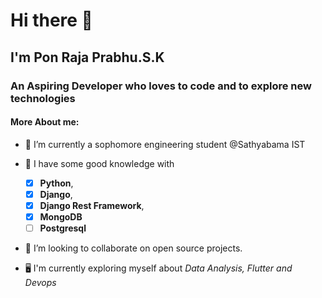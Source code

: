 # Hi there 👋
## I'm Pon Raja Prabhu.S.K
### An Aspiring Developer who loves to code and to explore new technologies

#### More About me:

- 🔭 I’m currently a sophomore engineering student @Sathyabama IST
 
- 🌱 I have some good knowledge with 
    - [x] **Python**, 
    - [x] **Django**, 
    - [x] **Django Rest Framework**, 
    - [x] **MongoDB**
    - [ ] **Postgresql**
 
- 👯 I’m looking to collaborate on open source projects.
 
- 🖥️ I'm currently exploring myself about *Data Analysis, Flutter and Devops*
